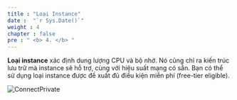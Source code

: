 ```yaml
---
title : "Loại Instance"
date :  "`r Sys.Date()`" 
weight : 4 
chapter : false
pre : " <b> 4. </b> "
---
```



**Loại instance** xác định dung lượng CPU và bộ nhớ. Nó cũng chỉ ra kiến trúc lưu trữ mà instance sẽ hỗ trợ, cùng với hiệu suất mạng có sẵn. Bạn có thể sử dụng loại instance được đề xuất đủ điều kiện miễn phí (free-tier eligible).

![ConnectPrivate](/images/4.png)

